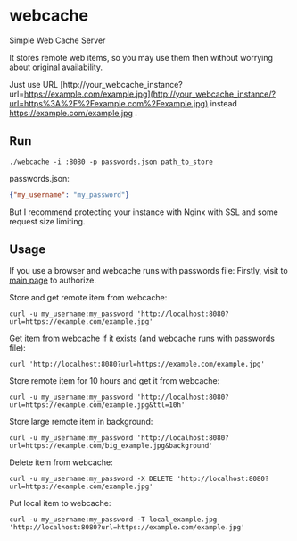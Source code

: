 # webcache
Simple Web Cache Server

It stores remote web items, so you may use them then without worrying about original availability.

Just use URL [http://your_webcache_instance?url=https://example.com/example.jpg](http://your_webcache_instance/?url=https%3A%2F%2Fexample.com%2Fexample.jpg) instead https://example.com/example.jpg .

## Run

```shell
./webcache -i :8080 -p passwords.json path_to_store
```

passwords.json:
```json
{"my_username": "my_password"}
```

But I recommend protecting your instance with Nginx with SSL and some request size limiting.

## Usage

If you use a browser and webcache runs with passwords file: Firstly, visit to [main page](http://localhost:8080) to authorize.

Store and get remote item from webcache:

```shell
curl -u my_username:my_password 'http://localhost:8080?url=https://example.com/example.jpg'
```

Get item from webcache if it exists (and webcache runs with passwords file):

```shell
curl 'http://localhost:8080?url=https://example.com/example.jpg'
```

Store remote item for 10 hours and get it from webcache:

```shell
curl -u my_username:my_password 'http://localhost:8080?url=https://example.com/example.jpg&ttl=10h'
```

Store large remote item in background:

```shell
curl -u my_username:my_password 'http://localhost:8080?url=https://example.com/big_example.jpg&background'
```

Delete item from webcache:
```shell
curl -u my_username:my_password -X DELETE 'http://localhost:8080?url=https://example.com/example.jpg'
```

Put local item to webcache:
```shell
curl -u my_username:my_password -T local_example.jpg 'http://localhost:8080?url=https://example.com/example.jpg'
```
